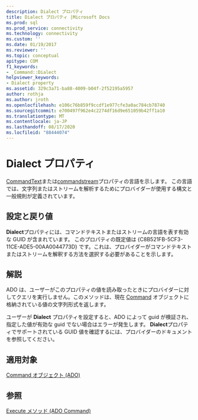 ```yaml
---
description: Dialect プロパティ
title: Dialect プロパティ |Microsoft Docs
ms.prod: sql
ms.prod_service: connectivity
ms.technology: connectivity
ms.custom: ''
ms.date: 01/19/2017
ms.reviewer: ''
ms.topic: conceptual
apitype: COM
f1_keywords:
- _Command::Dialect
helpviewer_keywords:
- Dialect property
ms.assetid: 329c3a71-ba88-4009-b04f-2f52195a5957
author: rothja
ms.author: jroth
ms.openlocfilehash: e106c76b859f9ccdf1e977cfe3a0ac784cb78740
ms.sourcegitcommit: e700497f962e4c2274df16d9e651059b42ff1a10
ms.translationtype: MT
ms.contentlocale: ja-JP
ms.lasthandoff: 08/17/2020
ms.locfileid: "88444074"
---
```

# <a name="dialect-property"></a>Dialect プロパティ
[CommandText](../../../ado/reference/ado-api/commandtext-property-ado.md)または[commandstream](../../../ado/reference/ado-api/commandstream-property-ado.md)プロパティの言語を示します。 この言語では、文字列またはストリームを解析するためにプロバイダーが使用する構文と一般規則が定義されています。  
  
## <a name="settings-and-return-values"></a>設定と戻り値  
 **Dialect**プロパティには、コマンドテキストまたはストリームの言語を表す有効な GUID が含まれています。 このプロパティの既定値は {C8B521FB-5CF3-11CE-ADE5-00AA0044773D} です。これは、プロバイダーがコマンドテキストまたはストリームを解釈する方法を選択する必要があることを示します。  
  
## <a name="remarks"></a>解説  
 ADO は、ユーザーがこのプロパティの値を読み取ったときにプロバイダーに対してクエリを実行しません。このメソッドは、現在 [Command](../../../ado/reference/ado-api/command-object-ado.md) オブジェクトに格納されている値の文字列形式を返します。  
  
 ユーザーが **Dialect** プロパティを設定すると、ADO によって guid が検証され、指定した値が有効な guid でない場合はエラーが発生します。 **Dialect**プロパティでサポートされている GUID 値を確認するには、プロバイダーのドキュメントを参照してください。  
  
## <a name="applies-to"></a>適用対象  
 [Command オブジェクト (ADO)](../../../ado/reference/ado-api/command-object-ado.md)  
  
## <a name="see-also"></a>参照  
 [Execute メソッド (ADO Command)](../../../ado/reference/ado-api/execute-method-ado-command.md)
